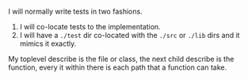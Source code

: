 I will normally write tests in two fashions.

1. I will co-locate tests to the implementation.
1. I will have a `./test` dir co-located with the `./src` or `./lib` dirs and it mimics it exactly.

My toplevel describe is the file or class, the next child describe is the function, every it within there is each path that a function can take.
